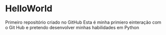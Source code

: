 # HelloWorld
Primeiro repositório criado no GitHub
Esta é minha primiero einteração com o Git Hub e pretendo desenvolver minhas habilidades em Python
